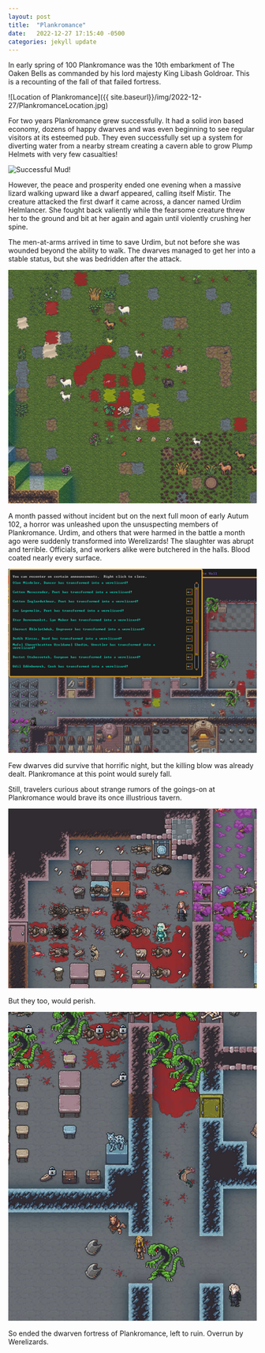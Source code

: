 ```yaml
---
layout: post
title:  "Plankromance"
date:   2022-12-27 17:15:40 -0500
categories: jekyll update
---
```


In early spring of 100 Plankromance was the 10th embarkment of The Oaken Bells as commanded by his lord majesty King Libash Goldroar. This is a recounting of the fall of that failed fortress.

![Location of Plankromance]({{ site.baseurl}}/img/2022-12-27/PlankromanceLocation.jpg)

For two years Plankromance grew successfully. It had a solid iron based economy, dozens of happy dwarves and was even beginning to see regular visitors at its esteemed pub. They even successfully set up a system for diverting water from a nearby stream creating a cavern able to grow Plump Helmets with very few casualties!

![Successful Mud!]({{site.baseurl}}/img/2022-12-27/SuccessfulMud.jpg)

However, the peace and prosperity ended one evening when a massive lizard walking upward like a dwarf appeared, calling itself Mistir. The creature attacked the first dwarf it came across, a dancer named Urdim Helmlancer. She fought back valiently while the fearsome creature threw her to the ground and bit at her again and again until violently crushing her spine.

The men-at-arms arrived in time to save Urdim, but not before she was wounded beyond the ability to walk. The dwarves managed to get her into a stable status, but she was bedridden after the attack.

![Site of the lizard encounter](/img/2022-12-27/SiteOfBattle.jpg)

A month passed without incident but on the next full moon of early Autum 102, a horror was unleashed upon the unsuspecting members of Plankromance. Urdim, and others that were harmed in the battle a month ago were suddenly transformed into Werelizards! The slaughter was abrupt and terrible. Officials, and workers alike were butchered in the halls. Blood coated nearly every surface.

![Slaughter in the Hallways](img/2022-12-27/HospitalSlaughter.jpg)

Few dwarves did survive that horrific night, but the killing blow was already dealt. Plankromance at this point would surely fall.

Still, travelers curious about strange rumors of the goings-on at Plankromance would brave its once illustrious tavern.

![Curious Minds](/img/2022-12-27/CuriousMinds.jpg)

But they too, would perish.

![Last Stand](/img/2022-12-27/LastStand.jpg)

So ended the dwarven fortress of Plankromance, left to ruin. Overrun by Werelizards.
